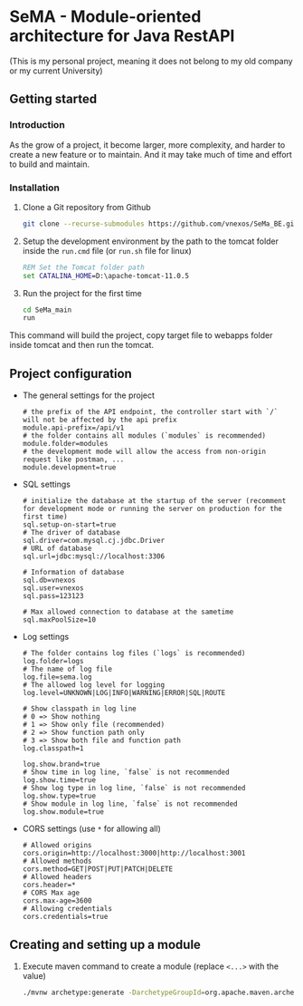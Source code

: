 # SeMA - Module-oriented architecture for Java RestAPI
(This is my personal project, meaning it does not belong to my old company or my current University)

## Getting started
### Introduction
As the grow of a project, it become larger, more complexity, and harder to create a new feature or to maintain. And it may take much of time and effort to build and maintain.

### Installation
1. Clone a Git repository from Github
   ```bash
   git clone --recurse-submodules https://github.com/vnexos/SeMa_BE.git
   ```
2. Setup the development environment by the path to the tomcat folder inside the `run.cmd` file (or `run.sh` file for linux)
   ```cmd
   REM Set the Tomcat folder path
   set CATALINA_HOME=D:\apache-tomcat-11.0.5
   ```
3. Run the project for the first time
   ```bash
   cd SeMa_main
   run
   ```
This command will build the project, copy target file to webapps folder inside tomcat and then run the tomcat.
## Project configuration
- The general settings for the project
  ```properties
  # the prefix of the API endpoint, the controller start with `/` will not be affected by the api prefix
  module.api-prefix=/api/v1
  # the folder contains all modules (`modules` is recommended)
  module.folder=modules
  # the development mode will allow the access from non-origin request like postman, ...
  module.development=true
  ```
- SQL settings
  ```properties
  # initialize the database at the startup of the server (recomment for development mode or running the server on production for the first time)
  sql.setup-on-start=true
  # The driver of database
  sql.driver=com.mysql.cj.jdbc.Driver
  # URL of database
  sql.url=jdbc:mysql://localhost:3306

  # Information of database 
  sql.db=vnexos
  sql.user=vnexos
  sql.pass=123123

  # Max allowed connection to database at the sametime
  sql.maxPoolSize=10
  ```
- Log settings
  ```properties
  # The folder contains log files (`logs` is recommended)
  log.folder=logs
  # The name of log file
  log.file=sema.log
  # The allowed log level for logging
  log.level=UNKNOWN|LOG|INFO|WARNING|ERROR|SQL|ROUTE

  # Show classpath in log line
  # 0 => Show nothing
  # 1 => Show only file (recommended)
  # 2 => Show function path only
  # 3 => Show both file and function path
  log.classpath=1

  log.show.brand=true
  # Show time in log line, `false` is not recommended
  log.show.time=true
  # Show log type in log line, `false` is not recommended
  log.show.type=true
  # Show module in log line, `false` is not recommended
  log.show.module=true
  ```
- CORS settings (use `*` for allowing all)
  ```properties
  # Allowed origins
  cors.origin=http://localhost:3000|http://localhost:3001
  # Allowed methods
  cors.method=GET|POST|PUT|PATCH|DELETE
  # Allowed headers
  cors.header=*
  # CORS Max age
  cors.max-age=3600
  # Allowing credentials
  cors.credentials=true
  ```
## Creating and setting up a module
1. Execute maven command to create a module (replace `<...>` with the value)
   ```bash
   ./mvnw archetype:generate -DarchetypeGroupId=org.apache.maven.archetypes -DarchetypeArtifactId=maven-archetype-quickstart -DarchetypeVersion=1.4 -DgroupId=<com.example.module> -DartifactId=<feature> -Dversion=<1.0> -Dpackage=<com.example.module.feature> -DparentGroupId=com.vnexos -DparentArtifactId=sema -DparentVersion=1.0 -DrelativePath=../../pom.xml -DoutputDirectory=modules/<feature>
   ```
